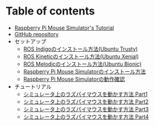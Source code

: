 # Table of contents

* [Raspberry Pi Mouse Simulator's Tutorial](README.md)
* [GitHub repository](https://github.com/rt-net/raspimouse_sim)
* セットアップ
  * [ROS Indigoのインストール方法\(Ubuntu Trusty\)](docs/source/how_to_install_ros_indigo.md)
  * [ROS Kineticのインストール方法\(Ubuntu Xenial\)](docs/source/how_to_install_ros_kinetic.md)
  * [ROS Melodicのインストール方法\(Ubuntu Bionic\)](docs/source/how_to_install_ros_melodic.md)
  * [Raspberry Pi Mouse Simulatorのインストール方法](docs/source/how_to_install_simulator.md)
  * [Raspberry Pi Mouse Simulatorの動作確認](docs/source/how_to_use_raspimouse_sim.md)
* チュートリアル
  * [シミュレータ上のラズパイマウスを動かす方法 Part1](docs/source/how_to_control_raspimouse_on_sim_1.md)
  * [シミュレータ上のラズパイマウスを動かす方法 Part2](docs/source/how_to_control_raspimouse_on_sim_2.md)
  * [シミュレータ上のラズパイマウスを動かす方法 Part3](docs/source/how_to_control_raspimouse_on_sim_3.md)
  * [シミュレータ上のラズパイマウスを動かす方法 Part4](docs/source/how_to_control_raspimouse_on_sim_4.md)
